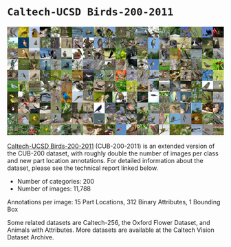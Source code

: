 # `Caltech-UCSD Birds-200-2011` 

<div style='text-align:center'><img src='birdshow.jpg'></div>

[Caltech-UCSD Birds-200-2011](http://www.vision.caltech.edu/visipedia/CUB-200-2011.html) (CUB-200-2011) is an extended version of the CUB-200 dataset, with roughly double the number of images per class and new part location annotations. For detailed information about the dataset, please see the technical report linked below.

- Number of categories: 200
- Number of images: 11,788

Annotations per image: 15 Part Locations, 312 Binary Attributes, 1 Bounding Box

Some related datasets are Caltech-256, the Oxford Flower Dataset, and Animals with Attributes. More datasets are available at the Caltech Vision Dataset Archive.